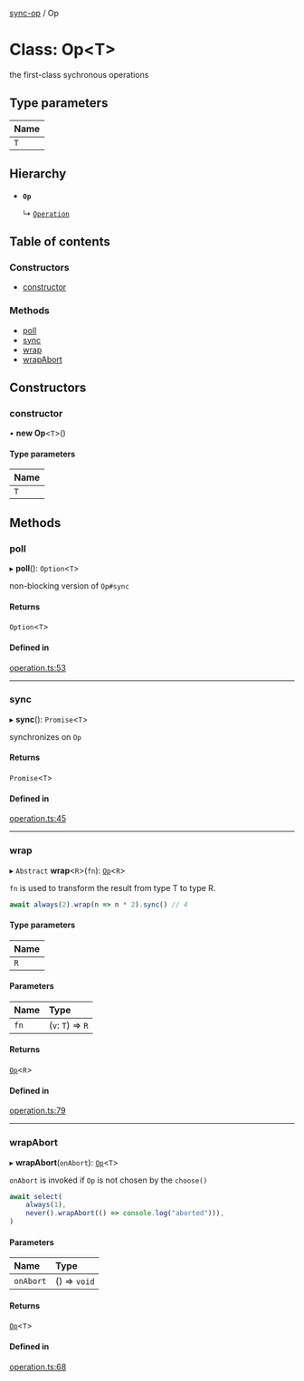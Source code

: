[sync-op](../README.md) / Op

# Class: Op<T\>

the first-class sychronous operations

## Type parameters

| Name |
| :------ |
| `T` |

## Hierarchy

- **`Op`**

  ↳ [`Operation`](Operation.md)

## Table of contents

### Constructors

- [constructor](Op.md#constructor)

### Methods

- [poll](Op.md#poll)
- [sync](Op.md#sync)
- [wrap](Op.md#wrap)
- [wrapAbort](Op.md#wrapabort)

## Constructors

### constructor

• **new Op**<`T`\>()

#### Type parameters

| Name |
| :------ |
| `T` |

## Methods

### poll

▸ **poll**(): `Option`<`T`\>

non-blocking version of `Op#sync`

#### Returns

`Option`<`T`\>

#### Defined in

[operation.ts:53](https://github.com/dhcmrlchtdj/sync-op/blob/87263f3/src/operation.ts#L53)

___

### sync

▸ **sync**(): `Promise`<`T`\>

synchronizes on `Op`

#### Returns

`Promise`<`T`\>

#### Defined in

[operation.ts:45](https://github.com/dhcmrlchtdj/sync-op/blob/87263f3/src/operation.ts#L45)

___

### wrap

▸ `Abstract` **wrap**<`R`\>(`fn`): [`Op`](Op.md)<`R`\>

`fn` is used to transform the result from type T to type R.

```typescript
await always(2).wrap(n => n * 2).sync() // 4
```

#### Type parameters

| Name |
| :------ |
| `R` |

#### Parameters

| Name | Type |
| :------ | :------ |
| `fn` | (`v`: `T`) => `R` |

#### Returns

[`Op`](Op.md)<`R`\>

#### Defined in

[operation.ts:79](https://github.com/dhcmrlchtdj/sync-op/blob/87263f3/src/operation.ts#L79)

___

### wrapAbort

▸ **wrapAbort**(`onAbort`): [`Op`](Op.md)<`T`\>

`onAbort` is invoked if `Op` is not chosen by the `choose()`

```typescript
await select(
	always(1),
	never().wrapAbort(() => console.log("aborted"))),
)
```

#### Parameters

| Name | Type |
| :------ | :------ |
| `onAbort` | () => `void` |

#### Returns

[`Op`](Op.md)<`T`\>

#### Defined in

[operation.ts:68](https://github.com/dhcmrlchtdj/sync-op/blob/87263f3/src/operation.ts#L68)

